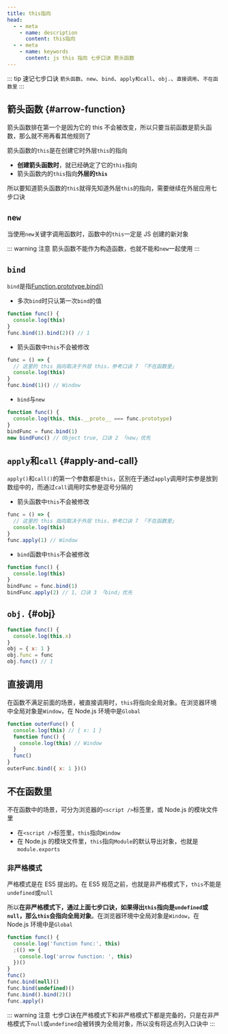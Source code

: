 ```yaml
---
title: this指向
head:
  - - meta
    - name: description
      content: this指向
  - - meta
    - name: keywords
      content: js this 指向 七步口诀 箭头函数
---
```


::: tip 速记七步口诀
`箭头函数`、`new`、`bind`、`apply和call`、`obj.`、`直接调用`、`不在函数里`
:::

## 箭头函数 {#arrow-function}

箭头函数排在第一个是因为它的 this 不会被改变，所以只要当前函数是箭头函数，那么就不用再看其他规则了

箭头函数的`this`是在创建它时外层`this`的指向

- **创建箭头函数时**，就已经确定了它的`this`指向
- 箭头函数内的`this`指向**外层的`this`**

所以要知道箭头函数的`this`就得先知道外层`this`的指向，需要继续在外层应用七步口诀

## `new`

当使用`new`关键字调用函数时，函数中的`this`一定是 JS 创建的新对象

::: warning 注意
箭头函数不能作为构造函数，也就不能和`new`一起使用
:::

## `bind`

`bind`是指[Function.prototype.bind()](https://developer.mozilla.org/zh-CN/docs/Web/JavaScript/Reference/Global_Objects/Function/bind)

- 多次`bind`时只认第一次`bind`的值

```js
function func() {
  console.log(this)
}
func.bind(1).bind(2)() // 1
```

- 箭头函数中`this`不会被修改

```js
func = () => {
  // 这里的 this 指向取决于外层 this，参考口诀 7 「不在函数里」
  console.log(this)
}
func.bind(1)() // Window
```

- `bind`与`new`

```js
function func() {
  console.log(this, this.__proto__ === func.prototype)
}
bindFunc = func.bind(1)
new bindFunc() // Object true, 口诀 2 「new」优先
```

## `apply`和`call` {#apply-and-call}

`apply()`和`call()`的第一个参数都是`this`，区别在于通过`apply`调用时实参是放到数组中的，而通过`call`调用时实参是逗号分隔的

- 箭头函数中`this`不会被修改

```js
func = () => {
  // 这里的 this 指向取决于外层 this，参考口诀 7 「不在函数里」
  console.log(this)
}
func.apply(1) // Window
```

- `bind`函数中`this`不会被修改

```js
function func() {
  console.log(this)
}
bindFunc = func.bind(1)
bindFunc.apply(2) // 1, 口诀 3 「bind」优先
```

## `obj.` {#obj}

```js
function func() {
  console.log(this.x)
}
obj = { x: 1 }
obj.func = func
obj.func() // 1
```

## 直接调用

在函数不满足前面的场景，被直接调用时，`this`将指向全局对象。在浏览器环境中全局对象是`Window`，在 Node.js 环境中是`Global`

```js
function outerFunc() {
  console.log(this) // { x: 1 }
  function func() {
    console.log(this) // Window
  }
  func()
}
outerFunc.bind({ x: 1 })()
```

## 不在函数里

不在函数中的场景，可分为浏览器的`<script />`标签里，或 Node.js 的模块文件里

- 在`<script />`标签里，`this`指向`Window`
- 在 Node.js 的模块文件里，`this`指向`Module`的默认导出对象，也就是`module.exports`

### 非严格模式

严格模式是在 ES5 提出的。在 ES5 规范之前，也就是非严格模式下，`this`不能是`undefined`或`null`

所以**在非严格模式下，通过上面七步口诀，如果得出`this`指向是`undefined`或`null`，那么`this`会指向全局对象**。在浏览器环境中全局对象是`Window`，在 Node.js 环境中是`Global`

```js
function func() {
  console.log('function func:', this)
  ;(() => {
    console.log('arrow function: ', this)
  })()
}
func()
func.bind(null)()
func.bind(undefined)()
func.bind().bind(2)()
func.apply()
```

::: warning 注意
七步口诀在严格模式下和非严格模式下都是完备的，只是在非严格模式下`null`或`undefined`会被转换为全局对象，所以没有将这点列入口诀中
:::
